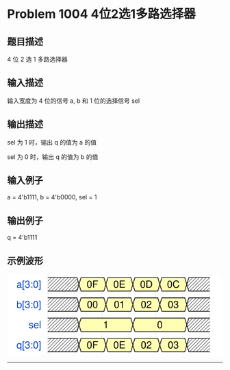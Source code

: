 # Problem 1004 4位2选1多路选择器

## 题目描述
4 位 2 选 1 多路选择器

## 输入描述
输入宽度为 4 位的信号 a, b 和 1 位的选择信号 sel

## 输出描述
sel 为 1 时，输出 q 的值为 a 的值

sel 为 0 时，输出 q 的值为 b 的值

## 输入例子
a = 4'b1111, b = 4'b0000, sel = 1

## 输出例子
q  = 4'b1111

## 示例波形
![Problem 1004 4位2选1多路选择器的波形示意][wave]

----------
[wave]:./prb-1004-mux2_4-wave.svg "Problem 1004 4位2选1多路选择器的波形示意"
